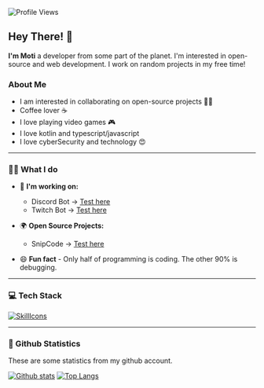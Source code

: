 ![Profile Views](https://komarev.com/ghpvc/?username=motidev&color=7C3138&style=flat-square) 

## Hey There! 👋
**I'm Moti** a developer from some part of the planet. I'm interested in open-source and web development. I work on random projects in my free time!

### About Me

- I am interested in collaborating on open-source projects 👨‍💻
- Coffee lover ☕️
- I love playing video games 🎮
- I love kotlin and typescript/javascript
- I love cyberSecurity and technology 😍

---

### 👨‍💻 What I do
  * 💼 **I'm working on:**
    * Discord Bot -> [Test here](https://motidev.xyx/discord)
    * Twitch Bot -> [Test here](https://motidev.xyx/discord)
      
  * 🌍 **Open Source Projects:**
    * SnipCode -> [Test here](https://snipcode-theta.vercel.app/codeeditor)
      
* 😄 **Fun fact** - Only half of programming is coding. The other 90% is debugging.
  
---

### 💻 Tech Stack
[![SkillIcons](https://skillicons.dev/icons?i=js,ts,html,css,php,java,net,nodejs,react,next,tailwind,bootstrap,mysql,mongodb)](https://motidev.com)<br/>

---

### 🧾 Github Statistics
These are some statistics from my github account.

<a href="#">![Github stats](https://github-readme-stats.vercel.app/api?username=motidev&theme=transparent&count_private=true&hide_border=true&bg_color=1c1c1c&text_color=ffffff&title_color=c3002f&icon_color=c3002f&line_height=20)</a>
<a href="#">![Top Langs](https://github-readme-stats.vercel.app/api/top-langs/?username=motidev&layout=compact&theme=transparent&count_private=true&bg_color=1c1c1c&text_color=ffffff&title_color=c3002f&icon_color=c3002f&hide_border=true)</a>
